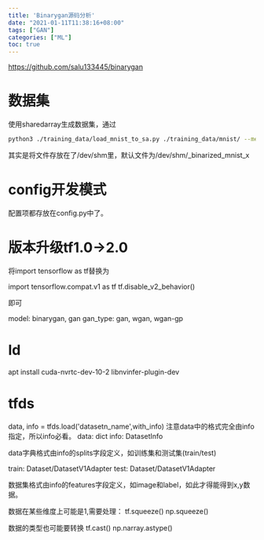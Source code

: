 ```yaml
---
title: 'Binarygan源码分析'
date: "2021-01-11T11:38:16+08:00"
tags: ["GAN"]
categories: ["ML"]
toc: true
---
```

<https://github.com/salu133445/binarygan>

# 数据集
使用sharedarray生成数据集，通过
```zsh
python3 ./training_data/load_mnist_to_sa.py ./training_data/mnist/ --merge --binary
```
其实是将文件存放在了/dev/shm里，默认文件为/dev/shm/_binarized_mnist_x

# config开发模式
配置项都存放在config.py中了。

# 版本升级tf1.0->2.0
将import tensorflow as tf替换为

import tensorflow.compat.v1 as tf
tf.disable_v2_behavior()

即可

model: binarygan, gan
gan_type: gan, wgan, wgan-gp

# ld
apt install cuda-nvrtc-dev-10-2 libnvinfer-plugin-dev

# tfds
data, info = tfds.load('datasetn_name',with_info)
注意data中的格式完全由info指定，所以info必看。
data: dict
info: DatasetInfo

data字典格式由info的splits字段定义，如训练集和测试集(train/test)

train: Dataset/DatasetV1Adapter
test: Dataset/DatasetV1Adapter

数据集格式由info的features字段定义，如image和label，如此才得能得到x,y数据。

数据在某些维度上可能是1,需要处理：
tf.squeeze()
np.squeeze()

数据的类型也可能要转换
tf.cast()
np.narray.astype()












